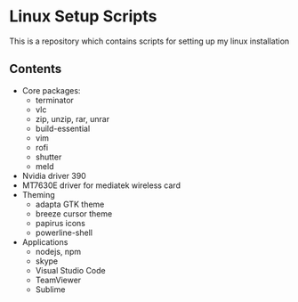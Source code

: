 # Linux Setup Scripts

This is a repository which contains scripts for setting up my linux installation

## Contents

*   Core packages:
    - terminator
    - vlc
    - zip, unzip, rar, unrar
    - build-essential
    - vim 
    - rofi
    - shutter
    - meld
*   Nvidia driver 390
*   MT7630E driver for mediatek wireless card
*   Theming
    - adapta GTK theme
    - breeze cursor theme
    - papirus icons
    - powerline-shell
* Applications
    - nodejs, npm
    - skype
    - Visual Studio Code
    - TeamViewer
    - Sublime
